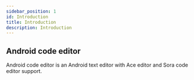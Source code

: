 ```yaml
---
sidebar_position: 1
id: Introduction
title: Introduction
description: Introduction
---
```

## Android code editor

Android code editor is an Android text editor with Ace editor and Sora code editor support.
